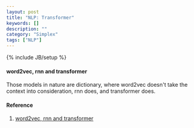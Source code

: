 ```yaml
---
layout: post
title: "NLP: Transformer"
keywords: []
description: ""
category: "Simplex"
tags: ["NLP"]
---
```

{% include JB/setup %}

#### word2vec, rnn and transformer
Those models in nature are dictionary, where word2vec doesn't take the context into consideration,
rnn does, and transformer does.



#### Reference
1. [word2vec, rnn and transformer](https://www.youtube.com/watch?v=LE3NfEULV6k)

